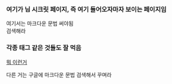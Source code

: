 ### 여기가 님 시크릿 페이지, 즉 여기 들어오자마자 보이는 페이지임    

여기서는 마크다운 문법 써야됨    
검색해라    

### 각종 태그 같은 것들도 잘 먹음    
<a href=www.example.com>뭐 이런거</a>

다른 거는 구글에 마크다운 문법 검색해서 꾸며라    
